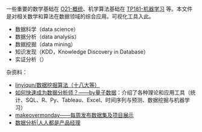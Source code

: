 一些重要的数学基础在 [O21-概统](./O21-概统.md)、机学算法基础在 [TP181-机器学习](./TP181-机器学习-MaŝLn.md) 等。本文件是对相关数学和算法在数据领域的综合应用。可视化工具入此。

- 数据科学（data science）
- 数据分析（data analysis）
- 数据挖掘（data mining）
- 知识发现（KDD，Knowledge Discovery in Database）
- 实证分析（）

杂资料：

- [linyiqun/数据挖掘算法（十八大等）](https://github.com/linyiqun/DataMiningAlgorithm)
- [如何快速成为数据分析师？——by量子数据](https://www.zhihu.com/question/29265587/answer/246178411)：介绍了各种理论和应用工具（统计、SQL、R、Py、Tableau、Excel、时间序列与预测、数据挖掘与机器学习）
- [makeovermonday——每周发布数据集及项目展示](https://www.makeovermonday.co.uk/data/)
- [数据分析|人人都是产品经理](http://www.woshipm.com/tag/数据分析)